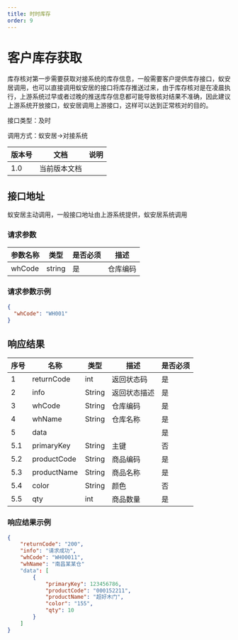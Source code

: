 ```yaml
---
title: 时时库存
order: 9
---
```


# 客户库存获取

库存核对第一步需要获取对接系统的库存信息，一般需要客户提供库存接口，蚁安居调用，也可以直接调用蚁安居的接口将库存推送过来，由于库存核对是在凌晨执行，上游系统过早或者过晚的推送库存信息都可能导致核对结果不准确，因此建议上游系统开放接口，蚁安居调用上游接口，这样可以达到正常核对的目的。

接口类型：及时

调用方式：蚁安居->对接系统

| 版本号 | 文档         | 说明 |
| ------ | ------------ | ---- |
| 1.0    | 当前版本文档 |      |

## 接口地址

蚁安居主动调用，一般接口地址由上游系统提供，蚁安居系统调用

### 请求参数

| 参数名称 | 类型   | 是否必须 | 描述     |
| -------- | ------ | -------- | -------- |
| whCode   | string | 是       | 仓库编码 |

### 请求参数示例

```json
{
  "whCode": "WH001"
}
```

## 响应结果

| 序号 | 名称        | 类型   | 描述         | 是否必须 |
| ---- | ----------- | ------ | ------------ | -------- |
| 1    | returnCode  | int    | 返回状态码   | 是       |
| 2    | info        | String | 返回状态描述 | 是       |
| 3    | whCode      | String | 仓库编码     | 是       |
| 4    | whName      | String | 仓库名称     | 是       |
| 5    | data        |        |              | 是       |
| 5.1  | primaryKey  | String | 主键         | 否       |
| 5.2  | productCode | String | 商品编码     | 是       |
| 5.3  | productName | String | 商品名称     | 是       |
| 5.4  | color       | String | 颜色         | 否       |
| 5.5  | qty         | int    | 商品数量     | 是       |

### 响应结果示例

```json
{
    "returnCode": "200",
    "info": "请求成功",
    "whCode": "WH00011",
    "whName": "南昌某某仓"
    "data": [
        {
            "primaryKey": 123456786,
            "productCode": "000152211",
            "productName": "超好木门",
            "color": "155",
            "qty": 10
        }
    ]
}
```
